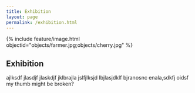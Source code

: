 ```yaml
---
title: Exhibition
layout: page
permalink: /exhibition.html
---
```

{% include feature/image.html objectid="objects/farmer.jpg;objects/cherry.jpg" %}

## Exhibition
ajlksdf jlasdjf jlaskdjf jklbrajla jslfjlksjd lbjlasjdklf bjranosnc enala,sdkfj oidsf my thumb might be broken?
